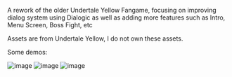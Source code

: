 A rework of the older Undertale Yellow Fangame, focusing on improving dialog system using Dialogic as well as adding more features such as Intro, Menu Screen, Boss Fight, etc

Assets are from Undertale Yellow, I do not own these assets.

Some demos:

![image](https://github.com/user-attachments/assets/291bb0b6-b223-41d0-8f82-939874cc74ee)
![image](https://github.com/user-attachments/assets/e0d06d23-6c2e-49a6-a641-0620386954ab)
![image](https://github.com/user-attachments/assets/8ea04512-b9b8-46d3-94c0-335f7daa24ff)
